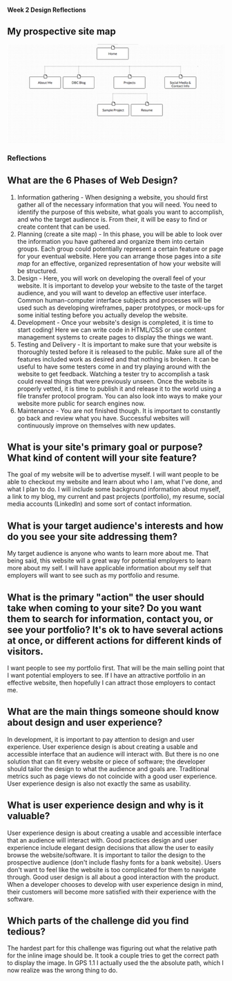 #### Week 2 Design Reflections

## My prospective site map
![Site Map](../week-2/imgs/site-map.png "My site map")

### Reflections

## What are the 6 Phases of Web Design?
1. Information gathering - When designing a website, you should first gather all of the necessary information that you will need. You need to identify the purpose of this website, what goals you want to accomplish, and who the target audience is. From their, it will be easy to find or create content that can be used.
2. Planning (create a site map) - In this phase, you will be able to look over the information you have gathered and organize them into certain groups. Each group could potentially represent a certain feature or page for your eventual website. Here you can arrange those pages into a *site map* for an effective, organized representation of how your website will be structured.
3. Design - Here, you will work on developing the overall feel of your website. It is important to develop your website to the taste of the target audience, and you will want to develop an effective user interface. Common human-computer interface subjects and processes will be used such as developing wireframes, paper prototypes, or mock-ups for some initial testing before you actually develop the website.
4. Development - Once your website's design is completed, it is time to start coding! Here we can write code in HTML/CSS or use content management systems to create pages to display the things we want.
5. Testing and Delivery - It is important to make sure that your website is thoroughly tested before it is released to the public. Make sure all of the features included work as desired and that nothing is broken. It can be useful to have some testers come in and try playing around with the website to get feedback. Watching a tester try to accomplish a task could reveal things that were previously unseen.  Once the website is properly vetted, it is time to publish it and release it to the world using a file transfer protocol program. You can also look into ways to make your website more public for search engines now.
6. Maintenance - You are not finished though. It is important to constantly go back and review what you have. Successful websites will continuously improve on themselves with new updates.

## What is your site's primary goal or purpose? What kind of content will your site feature?
The goal of my website will be to advertise myself. I will want people to be able to checkout my website and learn about who I am, what I've done, and what I plan to do. I will include some background information about myself, a link to my blog, my current and past projects (portfolio), my resume, social media accounts (LinkedIn) and some sort of contact information.

## What is your target audience's interests and how do you see your site addressing them?
My target audience is anyone who wants to learn more about me. That being said, this website will a great way for potential employers to learn more about my self. I will have applicable information about my self that employers will want to see such as my portfolio and resume.

## What is the primary "action" the user should take when coming to your site? Do you want them to search for information, contact you, or see your portfolio? It's ok to have several actions at once, or different actions for different kinds of visitors.
I want people to see my portfolio first. That will be the main selling point that I want potential employers to see. If I have an attractive portfolio in an effective website, then hopefully I can attract those employers to contact me.

## What are the main things someone should know about design and user experience?
In development, it is important to pay attention to design and user experience. User experience design is about creating a usable and accessible interface that an audience will interact with. But there is no one solution that can fit every website or piece of software; the developer should tailor the design to what the audience and goals are. Traditional metrics such as page views do not coincide with a good user experience. User experience design is also not exactly the same as usability.

## What is user experience design and why is it valuable?
User experience design is about creating a usable and accessible interface that an audience will interact with. Good practices design and user experience include elegant design decisions that allow the user to easily browse the website/software. It is important to tailor the design to the prospective audience (don't include flashy fonts for a bank website). Users don't want to feel like the website is too complicated for them to navigate through. Good user design is all about a good interaction with the product. When a developer chooses to develop with user experience design in mind, their customers will become more satisfied with their experience with the software.

## Which parts of the challenge did you find tedious?
The hardest part for this challenge was figuring out what the relative path for the inline image should be. It took a couple tries to get the correct path to display the image. In GPS 1.1 I actually used the the absolute path, which I now realize was the wrong thing to do.